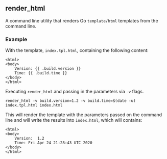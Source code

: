 ## render_html

A command line utility that renders Go `template/html` templates from the command line.

### Example

With the template, `index.tpl.html`, containing the following content:

```
<html>
<body>
    Version: {{ .build.version }}
    Time: {{ .build.time }}
</body>
</html>
```

Executing `render_html` and passing in the parameters via `-v` flags.

```
render_html -v build.version=1.2 -v build.time=$(date -u) index.tpl.html index.html
```

This will render the template with the parameters passed on the command line and will write
the results into `index.html`, which will contains:

```
<html>
<body>
    Version:  1.2
    Time: Fri Apr 24 21:28:43 UTC 2020
</body>
</html>
```
